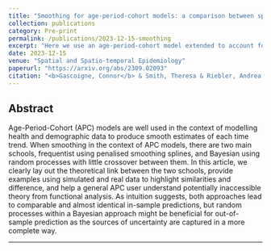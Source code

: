 ```yaml
---
title: "Smoothing for age-period-cohort models: a comparison between splines and random process"
collection: publications
category: Pre-print
permalink: /publications/2023-12-15-smoothing
excerpt: "Here we use an age-period-cohort model extended to account for a complex survey design to model subnational  U5MRs in Kenya."
date: 2023-12-15
venue: "Spatial and Spatio-temporal Epidemiology"
paperurl: "https://arxiv.org/abs/2309.02093"
citation: "<b>Gascoigne, Connor</b> & Smith, Theresa & Riebler, Andrea. (2023). &quot;Smoothing for age-period-cohort models: a comparison between splines and random process.&quot; <i>arXiv:2312.09698</i>."
---
```


## Abstract

Age-Period-Cohort (APC) models are well used in the context of modelling health and demographic data to produce smooth estimates of each time trend. When smoothing in the context of APC models, there are two main schools, frequentist using penalised smoothing splines, and Bayesian using random processes with little crossover between them. In this article, we clearly lay out the theoretical link between the two schools, provide examples using simulated and real data to highlight similarities and difference, and help a general APC user understand potentially inaccessible theory from functional analysis. As intuition suggests, both approaches lead to comparable and almost identical in-sample predictions, but random processes within a Bayesian approach might be beneficial for out-of-sample prediction as the sources of uncertainty are captured in a more complete way.

***
